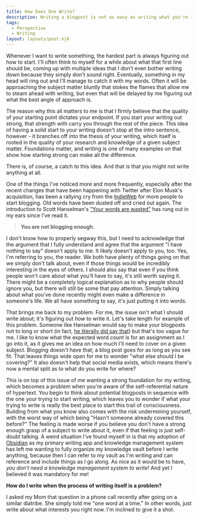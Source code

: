 ```yaml
---
title: How Does One Write?
description: Writing a blogpost is not as easy as writing what you're interested in; at least to me.
tags:
  - Perspective
  - Writing
layout: layouts/post.njk
---
```

Whenever I want to write something, the hardest part is always figuring out how to start. I'll often think to myself for a while about what that first line should be, coming up with multiple ideas that I don't even bother writing down because they simply don't sound right. Eventually, something in my head will ring out and I'll manage to catch it with my words. Often it will be approaching the subject matter bluntly that stokes the flames that allow me to steam ahead with writing, but even that will be delayed by me figuring out what the best angle of approach is.

The reason why this all matters to me is that I firmly believe that the quality of your starting point dictates your endpoint. If you start your writing out strong, that strength with carry you through the rest of the piece. This idea of having a solid start to your writing doesn't stop at the intro sentence, however - it branches off into the thesis of your writing, which itself is rooted in the quality of your research and knowledge of a given subject matter. Foundations matter, and writing is one of many examples on that show how starting strong can make all the difference.

There is, of course, a catch to this idea. And that is that you might not write anything at all.

One of the things I've noticed more and more frequently, especially after the recent changes that have been happening with Twitter after Elon Musk's acquisition, has been a rallying cry from the [IndieWeb](https://indieweb.org/) for more people to start blogging. Old words have been dusted off and cried out again. The introduction to Scott Hanselman's ["Your words are wasted"](https://www.hanselman.com/blog/your-words-are-wasted) has rung out in my ears since I've read it.

> **You are not blogging enough.**

I don't know how to properly segway this, but I need to acknowledge that the argument that I fully understand and agree that the argument "I have nothing to say" doesn't apply to me. It likely doesn't apply to you, too. Yes, I'm referring to you, the reader. We both have plenty of things going on that we simply don't talk about, even if those things would be incredibly interesting in the eyes of others. I should also say that even if you think people won't care about what you'll have to say, it's still worth saying it. There might be a completely logical explanation as to why people should ignore you, but there will still be some that pay attention. Simply talking about what you've done recently might even make a difference in someone's life. We all have something to say, it's just putting it into words.

That brings me back to my problem. For me, the issue isn't what I should write about; it's figuring out *how* to write it. Let's take length for example of this problem. Someone like Hanselman would say to make your blogposts not to long or short (in fact, [he literally did say that](https://www.hanselman.com/blog/your-blog-is-the-engine-of-community)) but that's too vague for me. I like to know what the expected word count is for an assignment as I go into it, as it gives me an idea on how much I'll need to cover on a given subject. Blogging doesn't have that; a blog post goes for as long as you see fit. That leaves things wide open for me to wonder "what else should I be covering?" It also doesn't help that social media exists, which means there's now a mental split as to what do you write for where?

This is on top of this issue of me wanting a strong foundation for my writing, which becomes a problem when you're aware of the self-referential nature of hypertext. You begin to think about potential blogposts in sequence with the one your trying to start writing, which leaves you to wonder if what your trying to write is really the best place to start this trail of consciousness. Building from what you know also comes with the risk undermining yourself, with the worst way of which being "Hasn't someone already covered this before?" The feeling is made worse if you believe you don't have a strong enough grasp of a subject to write about it, even if that feeling is just self-doubt talking. A weird situation I've found myself in is that my adoption of [Obsidian](https://obsidian.md/) as my primary writing app and knowledge management system has left me wanting to fully organize my knowledge vault before I write anything, because then I can refer to my vault as I'm writing and can reference and include things as I go along. As nice as it would be to have, *you don't need a knowledge management system to write!* And yet I believed it was mandatory for me!

**How do I write when the process of writing itself is a problem?**

I asked my Mom that question in a phone call recently after going on a similar diatribe. She simply told me "one word at a time." In other words, just write about what interests you right now. I'm inclined to give it a shot.